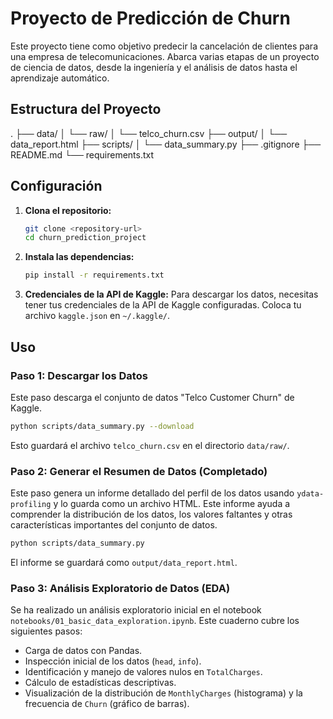 # Proyecto de Predicción de Churn

Este proyecto tiene como objetivo predecir la cancelación de clientes para una empresa de telecomunicaciones. Abarca varias etapas de un proyecto de ciencia de datos, desde la ingeniería y el análisis de datos hasta el aprendizaje automático.

## Estructura del Proyecto

.
├── data/
│   └── raw/
│       └── telco_churn.csv
├── output/
│   └── data_report.html
├── scripts/
│   └── data_summary.py
├── .gitignore
├── README.md
└── requirements.txt


## Configuración

1.  **Clona el repositorio:**
    ```bash
    git clone <repository-url>
    cd churn_prediction_project
    ```

2.  **Instala las dependencias:**
    ```bash
    pip install -r requirements.txt
    ```

3.  **Credenciales de la API de Kaggle:**
    Para descargar los datos, necesitas tener tus credenciales de la API de Kaggle configuradas. Coloca tu archivo `kaggle.json` en `~/.kaggle/`.

## Uso

### Paso 1: Descargar los Datos

Este paso descarga el conjunto de datos "Telco Customer Churn" de Kaggle.

```bash
python scripts/data_summary.py --download
```

Esto guardará el archivo `telco_churn.csv` en el directorio `data/raw/`.

### Paso 2: Generar el Resumen de Datos (Completado)

Este paso genera un informe detallado del perfil de los datos usando `ydata-profiling` y lo guarda como un archivo HTML. Este informe ayuda a comprender la distribución de los datos, los valores faltantes y otras características importantes del conjunto de datos.

```bash
python scripts/data_summary.py
```

El informe se guardará como `output/data_report.html`.

### Paso 3: Análisis Exploratorio de Datos (EDA)

Se ha realizado un análisis exploratorio inicial en el notebook `notebooks/01_basic_data_exploration.ipynb`. Este cuaderno cubre los siguientes pasos:

- Carga de datos con Pandas.
- Inspección inicial de los datos (`head`, `info`).
- Identificación y manejo de valores nulos en `TotalCharges`.
- Cálculo de estadísticas descriptivas.
- Visualización de la distribución de `MonthlyCharges` (histograma) y la frecuencia de `Churn` (gráfico de barras).